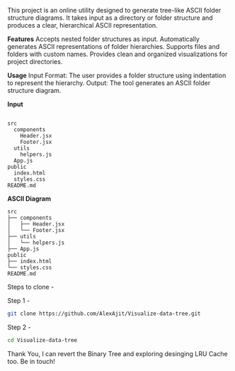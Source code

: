 This project is an online utility designed to generate tree-like ASCII folder structure diagrams. It takes input as a directory or folder structure and produces a clear, hierarchical ASCII representation. 

**Features**
Accepts nested folder structures as input.
Automatically generates ASCII representations of folder hierarchies.
Supports files and folders with custom names.
Provides clean and organized visualizations for project directories.

**Usage**
Input Format: The user provides a folder structure using indentation to represent the hierarchy.
Output: The tool generates an ASCII folder structure diagram.

**Input** 
```plaintext

src
  components
    Header.jsx
    Footer.jsx
  utils
    helpers.js
  App.js
public
  index.html
  styles.css
README.md

```

**ASCII Diagram** 
```plaintext
src
├── components
│   ├── Header.jsx
│   └── Footer.jsx
├── utils
│   └── helpers.js
├── App.js
public
├── index.html
└── styles.css
README.md

```

Steps to clone - 

Step 1 - 
```bash
git clone https://github.com/AlexAjit/Visualize-data-tree.git
```
Step 2 -
```bash
cd Visualize-data-tree
```

Thank You, I can revert the Binary Tree and exploring desinging LRU Cache too. Be in touch!
